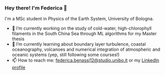 ### Hey there! I'm Federica 👋

<!--
**fedebenassi/fedebenassi** is a ✨ _special_ ✨ repository because its `README.md` (this file) appears on your GitHub profile.
-->

I'm a MSc student in Physics of the Earth System, University of Bologna.
- 🔭 I’m currently working on the study of cold-water, high-chlorophyll filaments in the South China Sea through ML algorithms for my Master thesis 
- 🌱 I’m currently learning about boundary layer turbulence, coastal oceanography, volcanoes and numerical integration of atmospheric and oceanic systems (yep, still following some courses!)
- 📫 How to reach me: federica.benassi12@studio.unibo.it or my [LinkedIn profile](https://www.linkedin.com/in/federica-benassi-3b3113238/)

<!--
- 👯 I’m looking to collaborate on ...
- 🤔 I’m looking for help with ...
- 💬 Ask me about ...
- 😄 Pronouns: ...
- ⚡ Fun fact: ...
-->
